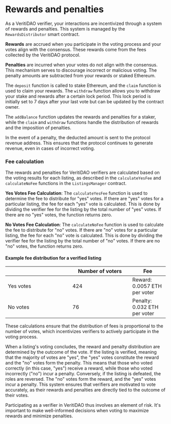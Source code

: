 # Rewards and penalties

As a VeritiDAO verifier, your interactions are incentivized through a system of rewards and penalties. This system is managed by the `RewardsDistributor` smart contract.

**Rewards** are accrued when you participate in the voting process and your votes align with the consensus. These rewards come from the fees collected by the VeritiDAO protocol.

**Penalties** are incurred when your votes do not align with the consensus. This mechanism serves to discourage incorrect or malicious voting. The penalty amounts are subtracted from your rewards or staked Ethereum.

The `deposit` function is called to stake Ethereum, and the `claim` function is used to claim your rewards. The `withdraw` function allows you to withdraw your stake and rewards after a certain lock period. This lock period is initially set to 7 days after your last vote but can be updated by the contract owner.

The `addBalance` function updates the rewards and penalties for a staker, while the `claim` and `withdraw` functions handle the distribution of rewards and the imposition of penalties.

In the event of a penalty, the deducted amount is sent to the protocol revenue address. This ensures that the protocol continues to generate revenue, even in cases of incorrect voting.

### Fee calculation

The rewards and penalties for VeritiDAO verifiers are calculated based on the voting results for each listing, as described in the `calculateYesFee` and `calculateNoFee` functions in the `ListingsManager` contract.

**Yes Votes Fee Calculation**: The `calculateYesFee` function is used to determine the fee to distribute for "yes" votes. If there are "yes" votes for a particular listing, the fee for each "yes" vote is calculated. This is done by dividing the verifier fee for the listing by the total number of "yes" votes. If there are no "yes" votes, the function returns zero.

**No Votes Fee Calculation**: The `calculateNoFee` function is used to calculate the fee to distribute for "no" votes. If there are "no" votes for a particular listing, the fee for each "no" vote is calculated. This is done by dividing the verifier fee for the listing by the total number of "no" votes. If there are no "no" votes, the function returns zero.

#### Example fee distribution for a verified listing

<table><thead><tr><th width="187"></th><th width="172.33333333333331">Number of voters</th><th>Fee</th></tr></thead><tbody><tr><td>Yes votes</td><td>424</td><td>Reward: 0.0057 ETH per voter</td></tr><tr><td>No votes</td><td>76</td><td>Penalty: 0.032 ETH per voter</td></tr></tbody></table>

These calculations ensure that the distribution of fees is proportional to the number of votes, which incentivizes verifiers to actively participate in the voting process.

When a listing's voting concludes, the reward and penalty distribution are determined by the outcome of the vote. If the listing is verified, meaning that the majority of votes are "yes", the "yes" votes constitute the reward and the "no" votes form the penalty. This means that those who voted correctly (in this case, "yes") receive a reward, while those who voted incorrectly ("no") incur a penalty. Conversely, if the listing is defeated, the roles are reversed. The "no" votes form the reward, and the "yes" votes incur a penalty. This system ensures that verifiers are motivated to vote accurately, as their rewards and penalties are directly tied to the outcome of their votes.

Participating as a verifier in VeritiDAO thus involves an element of risk. It's important to make well-informed decisions when voting to maximize rewards and minimize penalties.
